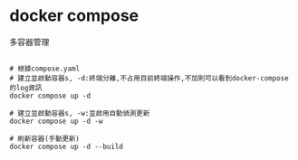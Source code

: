 # docker compose
多容器管理

```shell

# 根據compose.yaml
# 建立並啟動容器s, -d:終端分離,不占用目前終端操作,不加則可以看到docker-compose的log資訊
docker compose up -d

# 建立並啟動容器s, -w:並啟用自動偵測更新
docker compose up -d -w

# 刷新容器(手動更新)
docker compose up -d --build

```